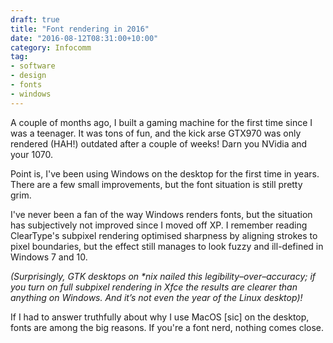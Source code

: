 ```yaml
---
draft: true
title: "Font rendering in 2016"
date: "2016-08-12T08:31:00+10:00"
category: Infocomm
tag:
- software
- design
- fonts
- windows
---
```

A couple of months ago, I built a gaming machine for the first time since I was a teenager. It was tons of fun, and the kick arse GTX970 was only rendered (HAH!) outdated after a couple of weeks! Darn you NVidia and your 1070.

Point is, I've been using Windows on the desktop for the first time in years. There are a few small improvements, but the font situation is still pretty grim.

I've never been a fan of the way Windows renders fonts, but the situation has subjectively not improved since I moved off XP. I remember reading ClearType's subpixel rendering optimised sharpness by aligning strokes to pixel boundaries, but the effect still manages to look fuzzy and ill-defined in Windows 7 and 10.

<p style="font-style:italic">(Surprisingly, GTK desktops on *nix nailed this legibility–over–accuracy; if you turn on full subpixel rendering in Xfce the results are clearer than anything on Windows. And it’s not even the year of the Linux desktop)!</p>

If I had to answer truthfully about why I use MacOS [sic] on the desktop, fonts are among the big reasons. If you're a font nerd, nothing comes close.

